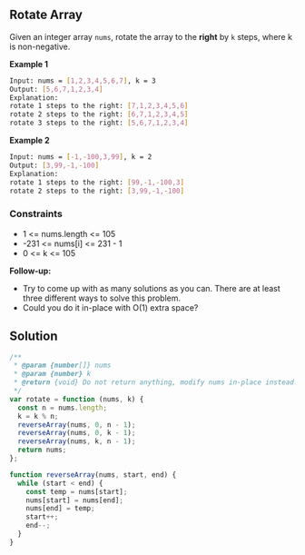 ## Rotate Array

Given an integer array `nums`, rotate the array to the **right** by `k` steps, where k is non-negative.

**Example 1**

```bash
Input: nums = [1,2,3,4,5,6,7], k = 3
Output: [5,6,7,1,2,3,4]
Explanation:
rotate 1 steps to the right: [7,1,2,3,4,5,6]
rotate 2 steps to the right: [6,7,1,2,3,4,5]
rotate 3 steps to the right: [5,6,7,1,2,3,4]
```

**Example 2**

```bash
Input: nums = [-1,-100,3,99], k = 2
Output: [3,99,-1,-100]
Explanation:
rotate 1 steps to the right: [99,-1,-100,3]
rotate 2 steps to the right: [3,99,-1,-100]
```

### Constraints

- 1 <= nums.length <= 105
- -231 <= nums[i] <= 231 - 1
- 0 <= k <= 105

**Follow-up:**

- Try to come up with as many solutions as you can. There are at least three different ways to solve this problem.
- Could you do it in-place with O(1) extra space?

## Solution

```javascript
/**
 * @param {number[]} nums
 * @param {number} k
 * @return {void} Do not return anything, modify nums in-place instead.
 */
var rotate = function (nums, k) {
  const n = nums.length;
  k = k % n;
  reverseArray(nums, 0, n - 1);
  reverseArray(nums, 0, k - 1);
  reverseArray(nums, k, n - 1);
  return nums;
};

function reverseArray(nums, start, end) {
  while (start < end) {
    const temp = nums[start];
    nums[start] = nums[end];
    nums[end] = temp;
    start++;
    end--;
  }
}
```
